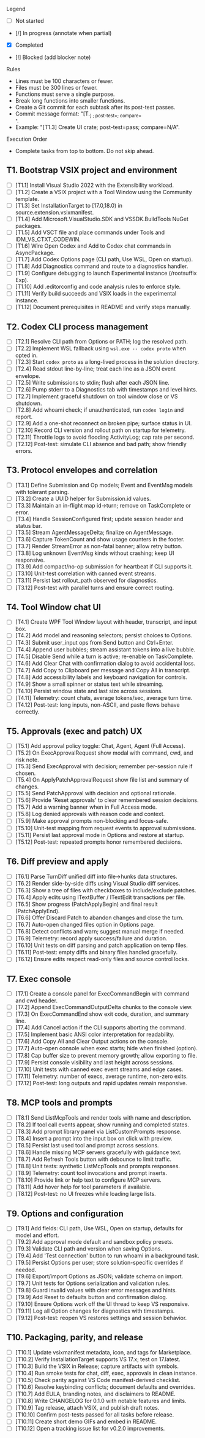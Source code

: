 Legend
- [ ] Not started
- [/] In progress (annotate when partial)
- [x] Completed
- [!] Blocked (add blocker note)

Rules
- Lines must be 100 characters or fewer.
- Files must be 300 lines or fewer.
- Functions must serve a single purpose.
- Break long functions into smaller functions.
- Create a Git commit for each subtask after its post-test passes.
- Commit message format: "[T<task>.<sub>] <short>; post-test=<pass>; compare=<summary>".
- Example: "[T1.3] Create UI crate; post-test=pass; compare=N/A".

Execution Order
- Complete tasks from top to bottom. Do not skip ahead.

## T1. Bootstrap VSIX project and environment
- [ ] [T1.1] Install Visual Studio 2022 with the Extensibility workload.
- [ ] [T1.2] Create a VSIX project with a Tool Window using the Community template.
- [ ] [T1.3] Set InstallationTarget to [17.0,18.0) in source.extension.vsixmanifest.
- [ ] [T1.4] Add Microsoft.VisualStudio.SDK and VSSDK.BuildTools NuGet packages.
- [ ] [T1.5] Add VSCT file and place commands under Tools and IDM_VS_CTXT_CODEWIN.
- [ ] [T1.6] Wire Open Codex and Add to Codex chat commands in AsyncPackage.
- [ ] [T1.7] Add Codex Options page (CLI path, Use WSL, Open on startup).
- [ ] [T1.8] Add Diagnostics command and route to a diagnostics handler.
- [ ] [T1.9] Configure debugging to launch Experimental instance (/rootsuffix Exp).
- [ ] [T1.10] Add .editorconfig and code analysis rules to enforce style.
- [ ] [T1.11] Verify build succeeds and VSIX loads in the experimental instance.
- [ ] [T1.12] Document prerequisites in README and verify steps manually.

## T2. Codex CLI process management
- [ ] [T2.1] Resolve CLI path from Options or PATH; log the resolved path.
- [ ] [T2.2] Implement WSL fallback using `wsl.exe -- codex proto` when opted in.
- [ ] [T2.3] Start `codex proto` as a long-lived process in the solution directory.
- [ ] [T2.4] Read stdout line-by-line; treat each line as a JSON event envelope.
- [ ] [T2.5] Write submissions to stdin; flush after each JSON line.
- [ ] [T2.6] Pump stderr to a Diagnostics tab with timestamps and level hints.
- [ ] [T2.7] Implement graceful shutdown on tool window close or VS shutdown.
- [ ] [T2.8] Add whoami check; if unauthenticated, run `codex login` and report.
- [ ] [T2.9] Add a one-shot reconnect on broken pipe; surface status in UI.
- [ ] [T2.10] Record CLI version and rollout path on startup for telemetry.
- [ ] [T2.11] Throttle logs to avoid flooding ActivityLog; cap rate per second.
- [ ] [T2.12] Post-test: simulate CLI absence and bad path; show friendly errors.

## T3. Protocol envelopes and correlation
- [ ] [T3.1] Define Submission and Op models; Event and EventMsg models with tolerant parsing.
- [ ] [T3.2] Create a UUID helper for Submission.id values.
- [ ] [T3.3] Maintain an in-flight map id→turn; remove on TaskComplete or error.
- [ ] [T3.4] Handle SessionConfigured first; update session header and status bar.
- [ ] [T3.5] Stream AgentMessageDelta; finalize on AgentMessage.
- [ ] [T3.6] Capture TokenCount and show usage counters in the footer.
- [ ] [T3.7] Render StreamError as non-fatal banner; allow retry button.
- [ ] [T3.8] Log unknown EventMsg kinds without crashing; keep UI responsive.
- [ ] [T3.9] Add compact/no-op submission for heartbeat if CLI supports it.
- [ ] [T3.10] Unit-test correlation with canned event streams.
- [ ] [T3.11] Persist last rollout_path observed for diagnostics.
- [ ] [T3.12] Post-test with parallel turns and ensure correct routing.

## T4. Tool Window chat UI
- [ ] [T4.1] Create WPF Tool Window layout with header, transcript, and input box.
- [ ] [T4.2] Add model and reasoning selectors; persist choices to Options.
- [ ] [T4.3] Submit user_input ops from Send button and Ctrl+Enter.
- [ ] [T4.4] Append user bubbles; stream assistant tokens into a live bubble.
- [ ] [T4.5] Disable Send while a turn is active; re-enable on TaskComplete.
- [ ] [T4.6] Add Clear Chat with confirmation dialog to avoid accidental loss.
- [ ] [T4.7] Add Copy to Clipboard per message and Copy All in transcript.
- [ ] [T4.8] Add accessibility labels and keyboard navigation for controls.
- [ ] [T4.9] Show a small spinner or status text while streaming.
- [ ] [T4.10] Persist window state and last size across sessions.
- [ ] [T4.11] Telemetry: count chats, average tokens/sec, average turn time.
- [ ] [T4.12] Post-test: long inputs, non-ASCII, and paste flows behave correctly.

## T5. Approvals (exec and patch) UX
- [ ] [T5.1] Add approval policy toggle: Chat, Agent, Agent (Full Access).
- [ ] [T5.2] On ExecApprovalRequest show modal with command, cwd, and risk note.
- [ ] [T5.3] Send ExecApproval with decision; remember per-session rule if chosen.
- [ ] [T5.4] On ApplyPatchApprovalRequest show file list and summary of changes.
- [ ] [T5.5] Send PatchApproval with decision and optional rationale.
- [ ] [T5.6] Provide 'Reset approvals' to clear remembered session decisions.
- [ ] [T5.7] Add a warning banner when in Full Access mode.
- [ ] [T5.8] Log denied approvals with reason code and context.
- [ ] [T5.9] Make approval prompts non-blocking and focus-safe.
- [ ] [T5.10] Unit-test mapping from request events to approval submissions.
- [ ] [T5.11] Persist last approval mode in Options and restore at startup.
- [ ] [T5.12] Post-test: repeated prompts honor remembered decisions.

## T6. Diff preview and apply
- [ ] [T6.1] Parse TurnDiff unified diff into file→hunks data structures.
- [ ] [T6.2] Render side-by-side diffs using Visual Studio diff services.
- [ ] [T6.3] Show a tree of files with checkboxes to include/exclude patches.
- [ ] [T6.4] Apply edits using ITextBuffer / ITextEdit transactions per file.
- [ ] [T6.5] Show progress (PatchApplyBegin) and final result (PatchApplyEnd).
- [ ] [T6.6] Offer Discard Patch to abandon changes and close the turn.
- [ ] [T6.7] Auto-open changed files option in Options page.
- [ ] [T6.8] Detect conflicts and warn; suggest manual merge if needed.
- [ ] [T6.9] Telemetry: record apply success/failure and duration.
- [ ] [T6.10] Unit tests on diff parsing and patch application on temp files.
- [ ] [T6.11] Post-test: empty diffs and binary files handled gracefully.
- [ ] [T6.12] Ensure edits respect read-only files and source control locks.

## T7. Exec console
- [ ] [T7.1] Create a console panel for ExecCommandBegin with command and cwd header.
- [ ] [T7.2] Append ExecCommandOutputDelta chunks to the console view.
- [ ] [T7.3] On ExecCommandEnd show exit code, duration, and summary line.
- [ ] [T7.4] Add Cancel action if the CLI supports aborting the command.
- [ ] [T7.5] Implement basic ANSI color interpretation for readability.
- [ ] [T7.6] Add Copy All and Clear Output actions on the console.
- [ ] [T7.7] Auto-open console when exec starts; hide when finished (option).
- [ ] [T7.8] Cap buffer size to prevent memory growth; allow exporting to file.
- [ ] [T7.9] Persist console visibility and last height across sessions.
- [ ] [T7.10] Unit tests with canned exec event streams and edge cases.
- [ ] [T7.11] Telemetry: number of execs, average runtime, non-zero exits.
- [ ] [T7.12] Post-test: long outputs and rapid updates remain responsive.

## T8. MCP tools and prompts
- [ ] [T8.1] Send ListMcpTools and render tools with name and description.
- [ ] [T8.2] If tool call events appear, show running and completed states.
- [ ] [T8.3] Add prompt library panel via ListCustomPrompts response.
- [ ] [T8.4] Insert a prompt into the input box on click with preview.
- [ ] [T8.5] Persist last used tool and prompt across sessions.
- [ ] [T8.6] Handle missing MCP servers gracefully with guidance text.
- [ ] [T8.7] Add Refresh Tools button with debounce to limit traffic.
- [ ] [T8.8] Unit tests: synthetic ListMcpTools and prompts responses.
- [ ] [T8.9] Telemetry: count tool invocations and prompt inserts.
- [ ] [T8.10] Provide link or help text to configure MCP servers.
- [ ] [T8.11] Add hover help for tool parameters if available.
- [ ] [T8.12] Post-test: no UI freezes while loading large lists.

## T9. Options and configuration
- [ ] [T9.1] Add fields: CLI path, Use WSL, Open on startup, defaults for model and effort.
- [ ] [T9.2] Add approval mode default and sandbox policy presets.
- [ ] [T9.3] Validate CLI path and version when saving Options.
- [ ] [T9.4] Add 'Test connection' button to run whoami in a background task.
- [ ] [T9.5] Persist Options per user; store solution-specific overrides if needed.
- [ ] [T9.6] Export/import Options as JSON; validate schema on import.
- [ ] [T9.7] Unit tests for Options serialization and validation rules.
- [ ] [T9.8] Guard invalid values with clear error messages and hints.
- [ ] [T9.9] Add Reset to defaults button and confirmation dialog.
- [ ] [T9.10] Ensure Options work off the UI thread to keep VS responsive.
- [ ] [T9.11] Log all Option changes for diagnostics with timestamps.
- [ ] [T9.12] Post-test: reopen VS restores settings and session behavior.

## T10. Packaging, parity, and release
- [ ] [T10.1] Update vsixmanifest metadata, icon, and tags for Marketplace.
- [ ] [T10.2] Verify InstallationTarget supports VS 17.x; test on 17.latest.
- [ ] [T10.3] Build the VSIX in Release; capture artifacts with symbols.
- [ ] [T10.4] Run smoke tests for chat, diff, exec, approvals in clean instance.
- [ ] [T10.5] Check parity against VS Code manifest-derived checklist.
- [ ] [T10.6] Resolve keybinding conflicts; document defaults and overrides.
- [ ] [T10.7] Add EULA, branding notes, and disclaimers to README.
- [ ] [T10.8] Write CHANGELOG for 0.1.0 with notable features and limits.
- [ ] [T10.9] Tag release, attach VSIX, and publish draft notes.
- [ ] [T10.10] Confirm post-tests passed for all tasks before release.
- [ ] [T10.11] Create short demo GIFs and embed in README.
- [ ] [T10.12] Open a tracking issue list for v0.2.0 improvements.